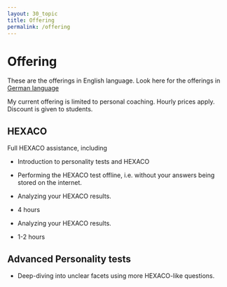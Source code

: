 ```yaml
---
layout: 30_topic
title: Offering
permalink: /offering
---
```


# Offering

These are the offerings in English language. 
Look here for the offerings in [German language](angebote)


My current offering is limited to personal coaching. Hourly prices apply.
Discount is given to students.

## HEXACO 

Full HEXACO assistance, including
- Introduction to personality tests and HEXACO
- Performing the HEXACO test offline, i.e. without your answers being stored on the internet.
- Analyzing your HEXACO results.
- 4 hours

- Analyzing your HEXACO results.
- 1-2 hours


## Advanced Personality tests 

- Deep-diving into unclear facets using more HEXACO-like questions.






